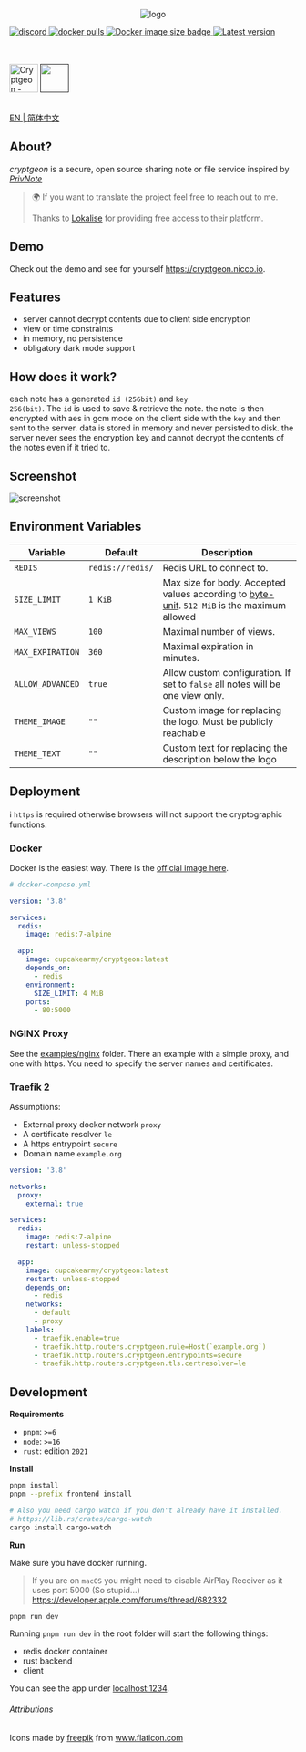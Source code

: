 <p align="center">
  <img src="./design/Github.png" alt="logo">
</p>

<a href="https://discord.gg/nuby6RnxZt">
  <img alt="discord" src="https://img.shields.io/discord/252403122348097536?style=for-the-badge" />
  <img alt="docker pulls" src="https://img.shields.io/docker/pulls/cupcakearmy/cryptgeon?style=for-the-badge" />
  <img alt="Docker image size badge" src="https://img.shields.io/docker/image-size/cupcakearmy/cryptgeon?style=for-the-badge" />
  <img alt="Latest version" src="https://img.shields.io/github/v/release/cupcakearmy/cryptgeon?style=for-the-badge" />
</a>

<br/><br/>
<a href="https://www.producthunt.com/posts/cryptgeon?utm_source=badge-featured&utm_medium=badge&utm_souce=badge-cryptgeon" target="_blank"><img src="https://api.producthunt.com/widgets/embed-image/v1/featured.svg?post_id=295189&theme=light" alt="Cryptgeon - Securely share self-destructing notes | Product Hunt" height="50" /></a>
<a href=""><img src="./.github/lokalise.png" height="50">
<br/><br/>

EN | [简体中文](README_zh-CN.md)

## About?

_cryptgeon_ is a secure, open source sharing note or file service inspired by [_PrivNote_](https://privnote.com)

> 🌍 If you want to translate the project feel free to reach out to me.
>
> Thanks to [Lokalise](https://lokalise.com/) for providing free access to their platform.

## Demo

Check out the demo and see for yourself https://cryptgeon.nicco.io.

## Features

- server cannot decrypt contents due to client side encryption
- view or time constraints
- in memory, no persistence
- obligatory dark mode support

## How does it work?

each note has a generated <code>id (256bit)</code> and <code>key 256(bit)</code>. The
<code>id</code>
is used to save & retrieve the note. the note is then encrypted with aes in gcm mode on the
client side with the <code>key</code> and then sent to the server. data is stored in memory and
never persisted to disk. the server never sees the encryption key and cannot decrypt the contents
of the notes even if it tried to.

## Screenshot

![screenshot](./design/Screens.png)

## Environment Variables

| Variable         | Default          | Description                                                                                                               |
| ---------------- | ---------------- | ------------------------------------------------------------------------------------------------------------------------- |
| `REDIS`          | `redis://redis/` | Redis URL to connect to.                                                                                                  |
| `SIZE_LIMIT`     | `1 KiB`          | Max size for body. Accepted values according to [byte-unit](https://docs.rs/byte-unit/). `512 MiB` is the maximum allowed |
| `MAX_VIEWS`      | `100`            | Maximal number of views.                                                                                                  |
| `MAX_EXPIRATION` | `360`            | Maximal expiration in minutes.                                                                                            |
| `ALLOW_ADVANCED` | `true`           | Allow custom configuration. If set to `false` all notes will be one view only.                                            |
| `THEME_IMAGE`    | `""`             | Custom image for replacing the logo. Must be publicly reachable                                                           |
| `THEME_TEXT`     | `""`             | Custom text for replacing the description below the logo                                                                  |

## Deployment

ℹ️ `https` is required otherwise browsers will not support the cryptographic functions.

### Docker

Docker is the easiest way. There is the [official image here](https://hub.docker.com/r/cupcakearmy/cryptgeon).

```yaml
# docker-compose.yml

version: '3.8'

services:
  redis:
    image: redis:7-alpine

  app:
    image: cupcakearmy/cryptgeon:latest
    depends_on:
      - redis
    environment:
      SIZE_LIMIT: 4 MiB
    ports:
      - 80:5000
```

### NGINX Proxy

See the [examples/nginx](https://github.com/cupcakearmy/cryptgeon/tree/main/examples/nginx) folder. There an example with a simple proxy, and one with https. You need to specify the server names and certificates.

### Traefik 2

Assumptions:

- External proxy docker network `proxy`
- A certificate resolver `le`
- A https entrypoint `secure`
- Domain name `example.org`

```yaml
version: '3.8'

networks:
  proxy:
    external: true

services:
  redis:
    image: redis:7-alpine
    restart: unless-stopped

  app:
    image: cupcakearmy/cryptgeon:latest
    restart: unless-stopped
    depends_on:
      - redis
    networks:
      - default
      - proxy
    labels:
      - traefik.enable=true
      - traefik.http.routers.cryptgeon.rule=Host(`example.org`)
      - traefik.http.routers.cryptgeon.entrypoints=secure
      - traefik.http.routers.cryptgeon.tls.certresolver=le
```

## Development

**Requirements**

- `pnpm`: `>=6`
- `node`: `>=16`
- `rust`: edition `2021`

**Install**

```bash
pnpm install
pnpm --prefix frontend install

# Also you need cargo watch if you don't already have it installed.
# https://lib.rs/crates/cargo-watch
cargo install cargo-watch
```

**Run**

Make sure you have docker running.

> If you are on `macOS` you might need to disable AirPlay Receiver as it uses port 5000 (So stupid...)
> https://developer.apple.com/forums/thread/682332

```bash
pnpm run dev
```

Running `pnpm run dev` in the root folder will start the following things:

- redis docker container
- rust backend
- client

You can see the app under [localhost:1234](http://localhost:1234).

###### Attributions

Icons made by <a href="https://www.freepik.com" title="Freepik">freepik</a> from <a href="https://www.flaticon.com/" title="Flaticon">www.flaticon.com</a>
